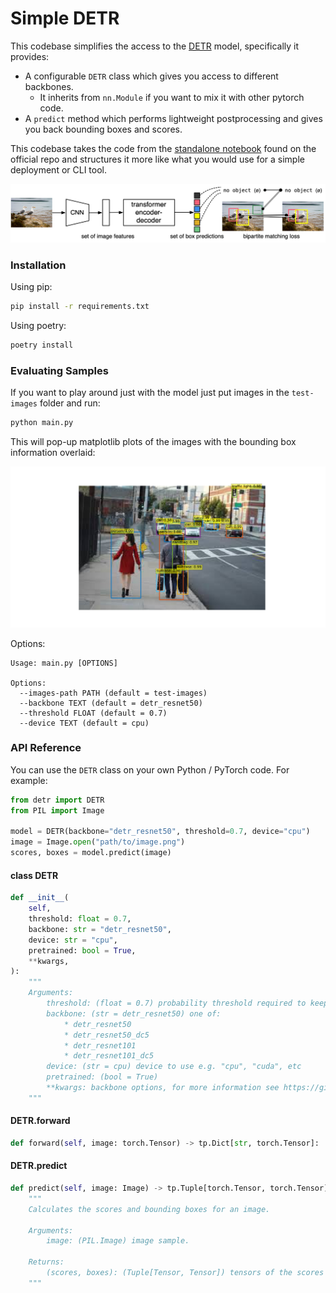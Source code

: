 # Simple DETR

This codebase simplifies the access to the [DETR](https://github.com/facebookresearch/detr) model, specifically it provides:

* A configurable `DETR` class which gives you access to different backbones.
  * It inherits from `nn.Module` if you want to mix it with other pytorch code.
* A `predict` method which performs lightweight postprocessing and gives you back bounding boxes and scores.


This codebase takes the code from the [standalone notebook](https://colab.research.google.com/github/facebookresearch/detr/blob/colab/notebooks/detr_demo.ipynb) found on the official repo and structures it more like what you would use for a simple deployment or CLI tool.

![architectre](https://github.com/facebookresearch/detr/raw/master/.github/DETR.png)

### Installation
Using pip:
```bash
pip install -r requirements.txt
```

Using poetry:
```bash
poetry install
```

### Evaluating Samples
If you want to play around just with the model just put images in the `test-images` folder and run:

```bash
python main.py
```
This will pop-up matplotlib plots of the images with the bounding box information overlaid:

![sample](docs/sample.png)

Options:
```
Usage: main.py [OPTIONS]

Options:
  --images-path PATH (default = test-images)
  --backbone TEXT (default = detr_resnet50)
  --threshold FLOAT (default = 0.7)
  --device TEXT (default = cpu)
```

### API Reference
You can use the `DETR` class on your own Python / PyTorch code. For example:

```python
from detr import DETR
from PIL import Image

model = DETR(backbone="detr_resnet50", threshold=0.7, device="cpu")
image = Image.open("path/to/image.png")
scores, boxes = model.predict(image)
```

#### class DETR
```python
def __init__(
    self,
    threshold: float = 0.7,
    backbone: str = "detr_resnet50",
    device: str = "cpu",
    pretrained: bool = True,
    **kwargs,
):
    """
    Arguments:
        threshold: (float = 0.7) probability threshold required to keep a box.
        backbone: (str = detr_resnet50) one of:
            * detr_resnet50
            * detr_resnet50_dc5
            * detr_resnet101
            * detr_resnet101_dc5
        device: (str = cpu) device to use e.g. "cpu", "cuda", etc
        pretrained: (bool = True) 
        **kwargs: backbone options, for more information see https://github.com/facebookresearch/detr/blob/master/hubconf.py
    """
```

#### DETR.forward
```python
def forward(self, image: torch.Tensor) -> tp.Dict[str, torch.Tensor]:
```

#### DETR.predict
```python
def predict(self, image: Image) -> tp.Tuple[torch.Tensor, torch.Tensor]:
    """
    Calculates the scores and bounding boxes for an image.

    Arguments:
        image: (PIL.Image) image sample.

    Returns:
        (scores, boxes): (Tuple[Tensor, Tensor]) tensors of the scores and boxes.
    """
```


